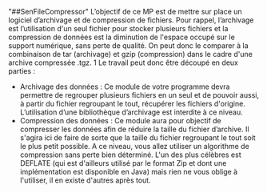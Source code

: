 "##SenFileCompressor" 
L’objectif de ce MP est de mettre sur place un logiciel d’archivage et de compression de
fichiers.
Pour rappel, l’archivage est l’utilisation d'un seul fichier pour stocker plusieurs fichiers et la
compression de données est la diminution de l'espace occupé sur le support numérique, sans
perte de qualité. On peut donc le comparer à la combinaison de tar (archivage) et gzip
(compression) dans le cadre d'une archive compressée .tgz.
1
Le travail peut donc être découpé en deux parties :
- Archivage des données : Ce module de votre programme devra permettre de regrouper
plusieurs fichiers en un seul et de pouvoir aussi, à partir du fichier regroupant le tout,
récupérer les fichiers d'origine. L’utilisation d’une bibliothèque d’archivage est interdite
à ce niveau.
- Compression des données : Ce module aura pour objectif de compresser les données
afin de réduire la taille du fichier d’archive. Il s'agira ici de faire de sorte que la taille du
fichier regroupant le tout soit le plus petit possible. A ce niveau, vous allez utiliser un
algorithme de compression sans perte bien déterminé. L'un des plus célèbres est
DEFLATE (qui est d'ailleurs utilisé par le format Zip et dont une implémentation est
disponible en Java) mais rien ne vous oblige à l'utiliser, il en existe d'autres après tout.
